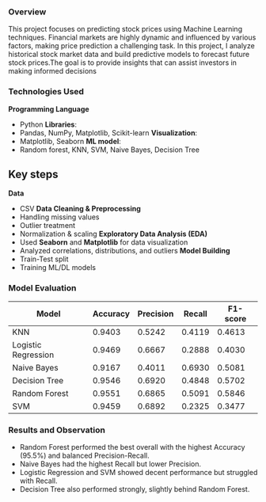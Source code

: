 ### Overview
This project focuses on predicting stock prices using Machine Learning techniques. Financial markets are highly dynamic and influenced by various factors, making price prediction a challenging task. In this project, I analyze historical stock market data and build predictive models to forecast future stock prices.The goal is to provide insights that can assist investors in making informed decisions

### Technologies Used
**Programming Language**
   - Python
**Libraries**:
   - Pandas, NumPy, Matplotlib, Scikit-learn
**Visualization**:
   - Matplotlib, Seaborn
**ML model**:
   - Random forest, KNN, SVM, Naive Bayes, Decision Tree

## Key steps
**Data**
  - CSV
**Data Cleaning & Preprocessing**
  - Handling missing values
  - Outlier treatment
  - Normalization & scaling
 **Exploratory Data Analysis (EDA)**  
   - Used **Seaborn** and **Matplotlib** for data visualization  
   - Analyzed correlations, distributions, and outliers
**Model Building**
   - Train-Test split
   - Training ML/DL models
### Model Evaluation

| Model               | Accuracy | Precision | Recall  | F1-score |
|---------------------|----------|-----------|---------|----------|
| KNN                 | 0.9403   | 0.5242    | 0.4119  | 0.4613   |
| Logistic Regression | 0.9469   | 0.6667    | 0.2888  | 0.4030   |
| Naive Bayes         | 0.9167   | 0.4011    | 0.6930  | 0.5081   |
| Decision Tree       | 0.9546   | 0.6920    | 0.4848  | 0.5702   |
| Random Forest       | 0.9551   | 0.6865    | 0.5091  | 0.5846   |
| SVM                 | 0.9459   | 0.6892    | 0.2325  | 0.3477   |

### Results and Observation
- Random Forest performed the best overall with the highest Accuracy (95.5%) and balanced Precision-Recall.
- Naive Bayes had the highest Recall but lower Precision.
- Logistic Regression and SVM showed decent performance but struggled with Recall.
- Decision Tree also performed strongly, slightly behind Random Forest.
